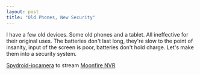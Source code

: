 ```yaml
---
layout: post
title: "Old Phones, New Security"
---
```


I have a few old devices. Some old phones and a tablet. All ineffective for their original uses. The batteries don't last long, they're slow to the point of insanity, input of the screen is poor, batteries don't hold charge. Let's make them into a security system.

[Spydroid-ipcamera](https://github.com/fyhertz/spydroid-ipcamera) to stream
[Moonfire NVR](https://github.com/scottlamb/moonfire-nvr)
